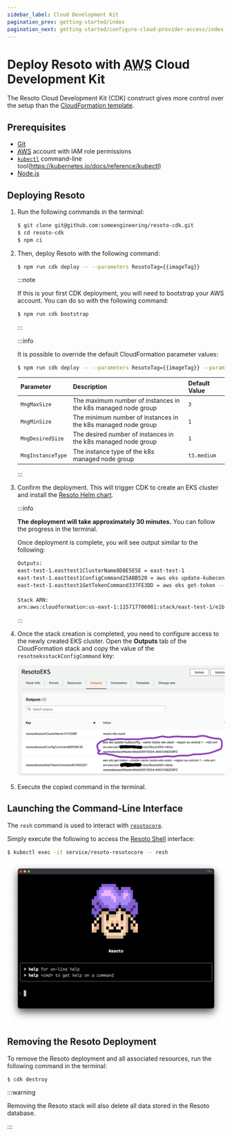 ```yaml
---
sidebar_label: Cloud Development Kit
pagination_prev: getting-started/index
pagination_next: getting-started/configure-cloud-provider-access/index
---
```


# Deploy Resoto with <abbr title="Amazon Web Services">AWS</abbr> Cloud Development Kit

The Resoto Cloud Development Kit (CDK) construct gives more control over the setup than the [CloudFormation template](./cloudformation.md).

## Prerequisites

- [Git](https://git-scm.com)
- [<abbr title="Amazon Web Services">AWS</abbr>](https://aws.amazon.com) account with IAM role permissions
- [`kubectl`](https://kubernetes.io/docs/reference/kubectl) command-line tool(https://kubernetes.io/docs/reference/kubectl)
- [Node.js](https://nodejs.org)

## Deploying Resoto

1. Run the following commands in the terminal:

   ```bash
   $ git clone git@github.com:someengineering/resoto-cdk.git
   $ cd resoto-cdk
   $ npm ci
   ```

2. Then, deploy Resoto with the following command:

   ```bash
   $ npm run cdk deploy -- --parameters ResotoTag={{imageTag}}
   ```

   :::note

   If this is your first CDK deployment, you will need to bootstrap your AWS account. You can do so with the following command:

   ```bash
   $ npm run cdk bootstrap
   ```

   :::

   :::info

   It is possible to override the default CloudFormation parameter values:

   ```bash
   $ npm run cdk deploy -- --parameters ResotoTag={{imageTag}} --parameters MngInstanceType=t3.large
   ```

   | Parameter         | Description                                                   | Default Value |
   | ----------------- | ------------------------------------------------------------- | ------------- |
   | `MngMaxSize`      | The maximum number of instances in the k8s managed node group | `3`           |
   | `MngMinSize`      | The minimum number of instances in the k8s managed node group | `1`           |
   | `MngDesiredSize`  | The desired number of instances in the k8s managed node group | `1`           |
   | `MngInstanceType` | The instance type of the k8s managed node group               | `t3.medium`   |

   :::

3. Confirm the deployment. This will trigger CDK to create an EKS cluster and install the [Resoto Helm chart](https://github.com/someengineering/helm-charts).

   :::info

   **The deployment will take approximately 30 minutes.** You can follow the progress in the terminal.

   Once deployment is complete, you will see output similar to the following:

   ```bash
   Outputs:
   east-test-1.easttest1ClusterName8D8E5E5E = east-test-1
   east-test-1.easttest1ConfigCommand25ABB520 = aws eks update-kubeconfig --name east-test-1 --region us-east-1 --role-arn <ROLE_ARN>
   east-test-1.easttest1GetTokenCommand337FE3DD = aws eks get-token --cluster-name east-test-1 --region us-east-1 --role-arn <ROLE_ARN>

   Stack ARN:
   arn:aws:cloudformation:us-east-1:115717706081:stack/east-test-1/e1b9e6a0-d5f6-11eb-8498-0a374cd00e27e
   ```

   :::

4. Once the stack creation is completed, you need to configure access to the newly created EKS cluster. Open the **Outputs** tab of the CloudFormation stack and copy the value of the `resotoeksstackConfigCommand` key:

   ![kubectl output command](./img/eks-cfn-output.png)

5. Execute the copied command in the terminal.

## Launching the Command-Line Interface

The `resh` command is used to interact with [`resotocore`](../../../concepts/components/core.md).

Simply execute the following to access the [Resoto Shell](../../../concepts/components/shell.md) interface:

```bash
$ kubectl exec -it service/resoto-resotocore -- resh
```

![Resoto Shell](../img/resoto-shell.png)

## Removing the Resoto Deployment

To remove the Resoto deployment and all associated resources, run the following command in the terminal:

```bash
$ cdk destroy
```

:::warning

Removing the Resoto stack will also delete all data stored in the Resoto database.

:::
